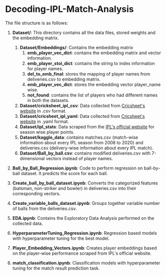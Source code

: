 # Decoding-IPL-Match-Analysis

The file structure is as follows:

1. **Dataset/**: This directory contains all the data files, stored weights and the embedding matrix. 
    1. **Dataset/Embeddings/**: Contains the embedding matrix 
        1. **emb_player_vec_dict**: contains the embedding matrix and vector information.
        2. **emb_player_stoi_dict**: contains the string to index information for player names.
        3. **del_to_emb_final**: stores the mapping of player names from deliveries.csv to embedding matrix.
        4. **emb_player_vec_dict**: stores the embedding vector player_name wise.
        5. **not_found**: contains the list of players who had different names in both the datasets.
    2. **Dataset/cricksheet_ipl_csv**: Data collected from [Cricsheet's website](https://cricsheet.org/) in .csv format.
    3. **Dataset/cricsheet_ipl_yaml**:  Data collected from [Cricsheet's website](https://cricsheet.org/) in .yaml format.  
    4. **Dataset/ipl_stats**: Data scraped from the [IPL's official website](https://www.iplt20.com/) for season wise player points.
    5. **Dataset/kaggle_data**: contains matches.csv (match-wise information about every IPL season from 2008 to 2020) and deliveries.csv (delivery-wise information about every IPL match).
    6. **Dataset/Ball_by_ball.csv**: contains modified deliveries.csv with 7-dimensional vectors instead of player names.

2. **Ball_by_Ball_Regression.ipynb**: Code to perform regression on ball-by-ball dataset. It predicts the score for each ball.

3. **Create_ball_by_ball_dataset.ipynb**: Converts the categorized features (batsman, non-striker and bowler) in deliveries.csv into their corresponding vectors.

4. **Create_variable_balls_dataset.ipynb**: Groups together variable number of balls from the deliveries.csv.

5. **EDA.ipynb**: Contains the Exploratory Data Analysis performed on the collected data. 

6. **HyperparameterTuning_Regression.ipynb**: Regression based models with hyperparameter tuning for the best model.

7. **Player_Embedding_Vectors.ipynb**: Creates player embeddings based on the player-wise performance scraped from IPL's official website.

8. **match_classification.ipynb**: Classification models with hyperparameter tuning for the match result prediction task.                         











  







